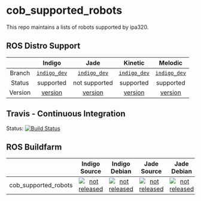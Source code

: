 cob_supported_robots
===========

This repo maintains a lists of robots supported by ipa320.

## ROS Distro Support

|         | Indigo | Jade | Kinetic | Melodic |
|:-------:|:------:|:----:|:-------:|:-------:|
| Branch  | [`indigo_dev`](https://github.com/ipa320/cob_supported_robots/tree/indigo_dev) | [`indigo_dev`](https://github.com/ipa320/cob_supported_robots/tree/indigo_dev) | [`indigo_dev`](https://github.com/ipa320/cob_supported_robots/tree/indigo_dev) | [`indigo_dev`](https://github.com/ipa320/cob_supported_robots/tree/indigo_dev) |
| Status  |  supported | not supported | supported | supported |
| Version | [version](http://repositories.ros.org/status_page/ros_indigo_default.html?q=cob_supported_robots) | [version](http://repositories.ros.org/status_page/ros_jade_default.html?q=cob_supported_robots) | [version](http://repositories.ros.org/status_page/ros_kinetic_default.html?q=cob_supported_robots) | [version](http://repositories.ros.org/status_page/ros_melodic_default.html?q=cob_supported_robots) |

## Travis - Continuous Integration

Status: [![Build Status](https://app.travis-ci.com/ipa320/cob_supported_robots.svg?branch=indigo_dev)](https://app.travis-ci.com/ipa320/cob_supported_robots)

## ROS Buildfarm

|         | Indigo Source | Indigo Debian | Jade Source | Jade Debian | Kinetic Source | Kinetic Debian | Melodic Source | Melodic Debian |
|:-------:|:-------------:|:-------------:|:-----------:|:-----------:|:--------------:|:--------------:|:--------------:|:--------------:|
| cob_supported_robots | [![not released](http://build.ros.org/buildStatus/icon?job=Isrc_uT__cob_supported_robots__ubuntu_trusty__source)](http://build.ros.org/view/Isrc_uT/job/Isrc_uT__cob_supported_robots__ubuntu_trusty__source/) | [![not released](http://build.ros.org/buildStatus/icon?job=Ibin_uT64__cob_supported_robots__ubuntu_trusty_amd64__binary)](http://build.ros.org/view/Ibin_uT64/job/Ibin_uT64__cob_supported_robots__ubuntu_trusty_amd64__binary/) | [![not released](http://build.ros.org/buildStatus/icon?job=Jsrc_uT__cob_supported_robots__ubuntu_trusty__source)](http://build.ros.org/view/Jsrc_uT/job/Jsrc_uT__cob_supported_robots__ubuntu_trusty__source/) | [![not released](http://build.ros.org/buildStatus/icon?job=Jbin_uT64__cob_supported_robots__ubuntu_trusty_amd64__binary)](http://build.ros.org/view/Jbin_uT64/job/Jbin_uT64__cob_supported_robots__ubuntu_trusty_amd64__binary/) | [![not released](http://build.ros.org/buildStatus/icon?job=Ksrc_uX__cob_supported_robots__ubuntu_xenial__source)](http://build.ros.org/view/Ksrc_uX/job/Ksrc_uX__cob_supported_robots__ubuntu_xenial__source/) | [![not released](http://build.ros.org/buildStatus/icon?job=Kbin_uX64__cob_supported_robots__ubuntu_xenial_amd64__binary)](http://build.ros.org/view/Kbin_uX64/job/Kbin_uX64__cob_supported_robots__ubuntu_xenial_amd64__binary/) | [![not released](http://build.ros.org/buildStatus/icon?job=Msrc_uB__cob_supported_robots__ubuntu_bionic__source)](http://build.ros.org/view/Msrc_uB/job/Msrc_uB__cob_supported_robots__ubuntu_bionic__source/) | [![not released](http://build.ros.org/buildStatus/icon?job=Mbin_uB64__cob_supported_robots__ubuntu_bionic_amd64__binary)](http://build.ros.org/view/Mbin_uB64/job/Mbin_uB64__cob_supported_robots__ubuntu_bionic_amd64__binary/) |
